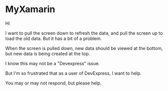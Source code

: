 # MyXamarin
Hi

I want to pull the screen down to refresh the data, and pull the screen up to load the old data. But it has a bit of a problem.

When the screen is pulled down, new data should be viewed at the bottom, but new data is being created at the top.

I know this may not be a "Devexpress" issue.

But I'm so frustrated that as a user of DevExpress, I want to help.

You may or may not respond, but please help.

